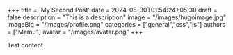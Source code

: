 +++
title = 'My Second Post'
date = 2024-05-30T01:54:24+05:30
draft = false
description = "This is a description"
image = "/images/hugoimage.jpg"
imageBig = "/images/profile.png"
categories = ["general","css","js"]
authors = ["Mamu"]
avatar = "/images/avatar.png"
+++

Test content